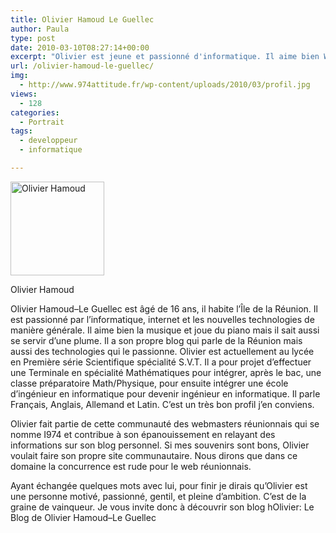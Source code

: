 ```yaml
---
title: Olivier Hamoud Le Guellec
author: Paula
type: post
date: 2010-03-10T08:27:14+00:00
excerpt: "Olivier est jeune et passionné d'informatique. Il aime bien Wordpress (cms) pour ceci je pense qu'il a le mérite d'être présenté."
url: /olivier-hamoud-le-guellec/
img:
  - http://www.974attitude.fr/wp-content/uploads/2010/03/profil.jpg
views:
  - 128
categories:
  - Portrait
tags:
  - developpeur
  - informatique

---
```

<div id="attachment_908" style="width: 160px" class="wp-caption alignleft">
  <img aria-describedby="caption-attachment-908" src="https://i1.wp.com/974attitude.fr/wp-content/uploads/2010/03/profil-150x150.jpg?resize=150%2C150" alt="Olivier Hamoud" title="profilOli" width="150" height="150" class="size-thumbnail wp-image-908" data-recalc-dims="1" />
  
  <p id="caption-attachment-908" class="wp-caption-text">
    Olivier Hamoud
  </p>
</div>Olivier Hamoud–Le Guellec est âgé de 16 ans, il habite l’Île de la Réunion. Il est passionné par l’informatique, internet et les nouvelles technologies de manière générale. Il aime bien la musique et joue du piano mais il sait aussi se servir d’une plume. Il a son propre blog qui parle de la Réunion mais aussi des technologies qui le passionne. Olivier est actuellement au lycée en Première série Scientifique spécialité S.V.T. Il a pour projet d’effectuer une Terminale en spécialité Mathématiques pour intégrer, après le bac, une classe préparatoire Math/Physique, pour ensuite intégrer une école d’ingénieur en informatique pour devenir ingénieur en informatique. Il parle Français, Anglais, Allemand et Latin. C’est un très bon profil j’en conviens. 

Olivier fait partie de cette communauté des webmasters réunionnais qui se nomme I974 et contribue à son épanouissement en relayant des informations sur son blog personnel. Si mes souvenirs sont bons, Olivier voulait faire son propre site communautaire. Nous dirons que dans ce domaine la concurrence est rude pour le web réunionnais.

Ayant échangée quelques mots avec lui, pour finir je dirais qu’Olivier est une personne motivé, passionné, gentil, et pleine d’ambition. C’est de la graine de vainqueur. Je vous invite donc à découvrir son blog hOlivier: Le Blog de Olivier Hamoud–Le Guellec